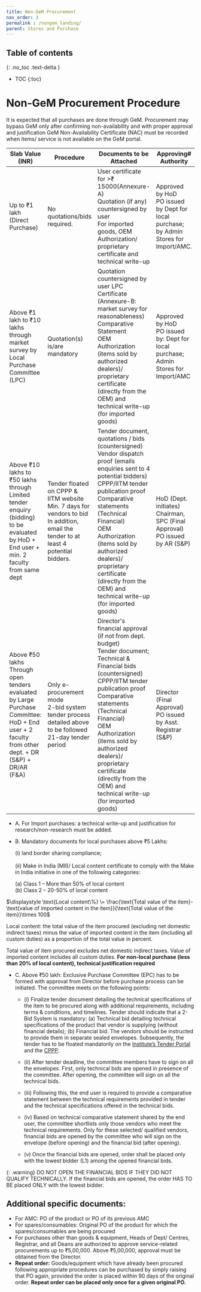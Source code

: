 ```yaml
---
title: Non-GeM Procurement
nav_order: 3
permalink : /nongem_landing/
parent: Stores and Purchase
---
```


## Table of contents
{: .no_toc .text-delta } 
* TOC
{:toc}

# Non-GeM Procurement Procedure

It is expected that all purchases are done through GeM. Procurement may bypass GeM only after confirming non-availability and with proper approval and justification GeM Non-Availability Certificate (NAC) must be recorded when items/ service is not available on the GeM portal.

| Slab Value (INR) | Procedure | Documents to be Attached | Approving# Authority |
| ----- | ----- | ----- | ----- |
| Up to ₹1 lakh (Direct Purchase) |  No quotations/bids required. | User certificate for \>₹ 15000(Annexure-A) <br> Quotation (if any) countersigned by user <br> For imported goods, OEM Authorization/ proprietary certificate and technical write-up | Approved by HoD <br> PO issued by Dept for local purchase; by Admin Stores for Import/AMC. |
| Above ₹1 lakh to ₹10 lakhs through market survey by Local Purchase Committee (LPC) |  Quotation(s) is/are mandatory | Quotation countersigned by user LPC Certificate <br> (Annexure-B: market survey for reasonableness) <br>  Comparative Statement <br> OEM Authorization (items sold by authorized dealers)/ proprietary certificate (directly from the OEM) and technical write-up (for imported goods) | Approved by HoD <br> PO issued by: Dept for local purchase; Admin Stores for Import/AMC |
| Above ₹10 lakhs to ₹50 lakhs through Limited tender enquiry (bidding) to be evaluated by HoD \+ End user \+ min. 2 faculty from same dept  | Tender floated on CPPP & IITM website <br> Min. 7 days for vendors to bid <br> In addition, email the tender to at least 4 potential bidders. | Tender document, quotations / bids (countersigned) <br> Vendor dispatch proof (emails enquiries sent to 4 potential bidders) <br> CPPP/IITM tender publication proof <br> Comparative statements (Technical Financial) <br> OEM Authorization (items sold by authorized dealers)/ proprietary certificate (directly from the OEM) and technical write-up (for imported goods) | HoD (Dept. initiates) <br> Chairman, SPC (Final Approval) <br> PO issued by AR (S\&P) |
| Above ₹50 lakhs   Through open tenders evaluated by Large Purchase Committee: HoD \+ End user \+ 2 faculty from other dept. \+ DR (S&P) \+ DR/AR (F&A)   | Only e-procurement mode <br> 2-bid system tender process detailed above to be followed <br> 21-day tender period   | Director's financial approval (if not from dept. budget) <br> Tender document; Technical & Financial bids (countersigned) <br> CPPP/IITM tender publication proof <br> Comparative statements (Technical Financial) <br> OEM Authorization (items sold by authorized dealers)/ proprietary certificate (directly from the OEM) and technical write-up (for imported goods) | Director (Final Approval) <br> PO issued by Asst. Registrar (S\&P) |

 - A. For Import purchases: a technical write-up and justification for research/non-research must be added.
 - B. Mandatory documents for local purchases above ₹5 Lakhs: 
	
	(i) land border sharing compliance; <br>	
	(ii) Make in India (MII)/ Local content certificate to comply with the Make in India initiative in one of the following categories:
	
    (a) Class 1 – More than 50% of local content <br>
    (b) Class 2 – 20-50% of local content  
 
$\displaystyle \text{Local content\%} \= \frac{\text{Total value of the item}-\text{value of imported content in the item}}{\text{Total value of the item}}\times 100$


Local content: the total value of the item procured (excluding net domestic indirect taxes) minus the value of imported content in the item (including all custom duties) as a proportion of the total value in percent. 
  
Total value of item procured excludes net domestic indirect taxes. Value of imported content includes all custom duties.
**For non-local purchase (less than 20% of local content), technical justification required**

 - C. Above ₹50 lakh:  Exclusive Purchase Committee (EPC) has to be formed with approval from Director before purchase process can be initiated. The committee meets on the following points:

	- (i)	Finalize tender document detailing the technical specifications of the item to be procured along with additional requirements, including terms & conditions, and timelines.
			Tender should indicate that a 2-Bid System is mandatory: 
			(a) Technical bid detailing technical specifications of the product that vendor is supplying (without financial details); 
			(b) Financial bid. The vendors should be instructed to provide them in separate sealed envelopes. 
			Subsequently, the tender has to be floated mandatorily on the [Institute’s Tender Portal](https://tenders.iitm.ac.in/) and the [CPPP](https://eprocure.gov.in/epublish/app).

	- (ii)	After tender deadline, the committee members have to sign on all the envelopes. First, only technical bids are opened in presence of the committee. After opening, the committee will sign on all the technical bids. 

	- (iii)	Following this, the end user is required to provide a comparative statement between the technical requirements provided in tender and the technical specifications offered in the technical bids.

	- (iv)	Based on technical comparative statement shared by the end user, the committee shortlists only those vendors who meet the technical requirements. Only for these selected/ qualified vendors, financial bids are opened by the committee who will sign on the envelope (before opening) and the financial bid (after opening). 

	- (v)	Once the financial bids are opened, order shall be placed only with the lowest bidder (L1) among the opened financial bids.

{: .warning}
DO NOT OPEN THE FINANCIAL BIDS IF THEY DID NOT QUALIFY TECHNICALLY. If the financial bids are opened, the order HAS TO BE placed ONLY with the lowest bidder.

## Additional specific documents:
*	For AMC: PO of the product or PO of its previous AMC
*	For spares/consumables: Original PO of the product for which the spares/consumables are being procured
*	For purchases other than goods & equipment, Heads of Dept/ Centres, Registrar, and all Deans are authorized to approve service-related procurements up to ₹5,00,000.  Above ₹5,00,000, approval must be obtained from the Director.
*	**Repeat order:** Goods/equipment which have already been procured following appropriate procedures can be purchased by simply raising that PO again, provided the order is placed within 90 days of the original order. **Repeat order can be placed only once for a given original PO.**
